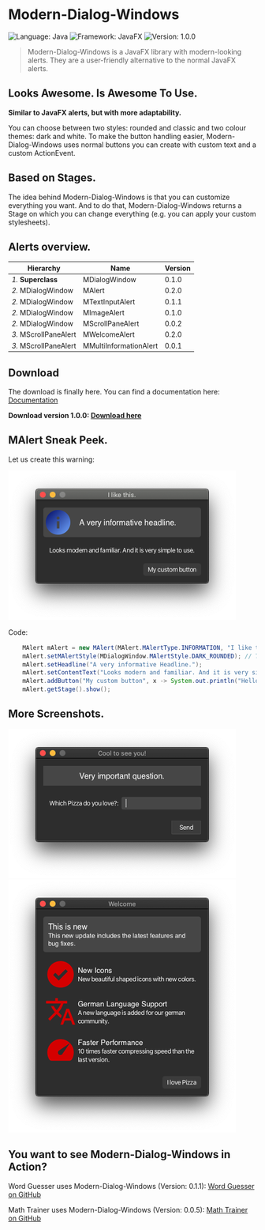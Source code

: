# Modern-Dialog-Windows

![Language: Java](https://img.shields.io/badge/Language-Java-informational)
![Framework: JavaFX](https://img.shields.io/badge/Framework-JavaFX-informational)
![Version: 1.0.0](https://img.shields.io/badge/Version-1.0.0-red)

> Modern-Dialog-Windows is a JavaFX library with modern-looking alerts. They are a user-friendly alternative to the
> normal JavaFX alerts.

## Looks Awesome. Is Awesome To Use.

**Similar to JavaFX alerts, but with more adaptability.**

You can choose between
two styles: rounded and classic and two colour themes: dark and white.
To make the button handling easier, Modern-Dialog-Windows uses normal buttons you
can create with custom text and a custom ActionEvent.

## Based on Stages.

The idea behind Modern-Dialog-Windows is that you can customize everything you want.
And to do that, Modern-Dialog-Windows returns a Stage on which you can change everything
(e.g. you can apply your custom stylesheets).

## Alerts overview.

| Hierarchy             | Name                   | Version |
|-----------------------|------------------------|---------|
| _1._ **Superclass**   | MDialogWindow          | 0.1.0   |
| _2._ MDialogWindow    | MAlert                 | 0.2.0   |
| _2._ MDialogWindow    | MTextInputAlert        | 0.1.1   |
| _2._ MDialogWindow    | MImageAlert            | 0.1.0   |
| _2._ MDialogWindow    | MScrollPaneAlert       | 0.0.2   |
| _3._ MScrollPaneAlert | MWelcomeAlert          | 0.2.0   |
| _3._ MScrollPaneAlert | MMultiInformationAlert | 0.0.1   |

## Download
The download is finally here. You can find a documentation here: [Documentation](https://github.com/GregorGott/Modern-Dialog-Windows/wiki)

**Download version 1.0.0: [Download here](https://github.com/GregorGott/Modern-Dialog-Windows/releases/download/v1.0.0/MDialogWindows-1.0.0.jar)**

## MAlert Sneak Peek.

Let us create this warning:

![Example](images/example.png)

Code:
```java
    MAlert mAlert = new MAlert(MAlert.MAlertType.INFORMATION, "I like this.");
    mAlert.setMAlertStyle(MDialogWindow.MAlertStyle.DARK_ROUNDED); // This line is optional
    mAlert.setHeadline("A very informative Headline.");
    mAlert.setContentText("Looks modern and familiar. And it is very simple to use.");
    mAlert.addButton("My custom button", x -> System.out.println("Hello"), true);
    mAlert.getStage().show();
```

## More Screenshots.

![MTextInputAlert](images/mtia_example.png)
![MTextInputAlert](images/mwa_example.png)

## You want to see Modern-Dialog-Windows in Action?

Word Guesser uses Modern-Dialog-Windows (Version: 0.1.1): [Word Guesser on GitHub](https://github.com/GregorGott/Word-Guesser)

Math Trainer uses Modern-Dialog-Windows (Version: 0.0.5): [Math Trainer on GitHub](https://github.com/GregorGott/Math-Trainer)
